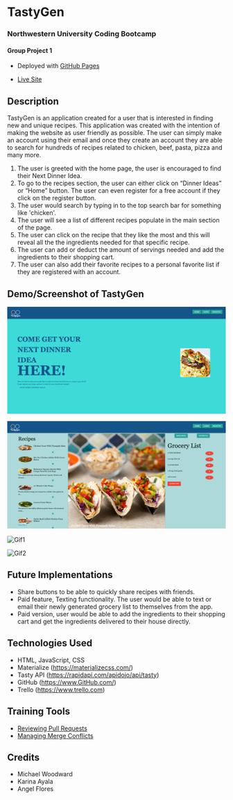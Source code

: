 # TastyGen
### Northwestern University Coding Bootcamp
#### Group Project 1

* Deployed with [GitHub Pages](https://pages.github.com/)

* [Live Site](https://loveliiivelaugh.github.io/nu-group-project-1/)

## Description

TastyGen is an application created for a user that is interested in finding
new and unique recipes. This application was created with the intention of making the website 
as user friendly as possible. The user can simply make an account using their email and once
they create an account they are able to search for hundreds of recipes related to chicken, beef,
pasta, pizza and many more.

1. The user is greeted with the home page, the user is encouraged to find their Next Dinner Idea.
2. To go to the recipes section, the user can either click on “Dinner Ideas” or “Home” button. 
     The user can even register for a free account if they click on the register button. 
3. The user would search by typing in to the top search bar for something like 'chicken'.
4. The user will see a list of different recipes populate in the main section of the page.
5. The user can click on the recipe that they like the most and this will reveal all the
  the ingredients needed for that specific recipe. 
6. The user can add or deduct the amount of servings needed and add the ingredients to 
  their shopping cart.
7. The user can also add their favorite recipes to a personal favorite list if they are registered 
     with an account.

## Demo/Screenshot of TastyGen

![Screenshot1](/assets/images/tastyGen_screenshot.png)

![Screenshot2](/assets/images/tastyGen_screenshot2.png)

![Gif1](/assets/images/group-project1.gif)

![Gif2](/assets/images/group-project2.gif)

## Future Implementations

- Share buttons to be able to quickly share recipes with friends.
- Paid feature, Texting functionality. The user would be able to text or email their newly generated grocery list to themselves from the app. 
- Paid version, user would be able to add the ingredients to their shopping cart and get the 
  ingredients delivered to their house directly. 

## Technologies Used

- HTML, JavaScript, CSS
- Materialize (https://materializecss.com/) 
- Tasty API (https://rapidapi.com/apidojo/api/tasty)
- GitHub (https://www.GitHub.com/) 
- Trello (https://www.trello.com) 


## Training Tools

- [Reviewing Pull Requests](https://lab.github.com/githubtraining/reviewing-pull-requests)
- [Managing Merge Conflicts](https://lab.github.com/githubtraining/managing-merge-conflicts)


## Credits

- Michael Woodward
- Karina Ayala
- Angel Flores
